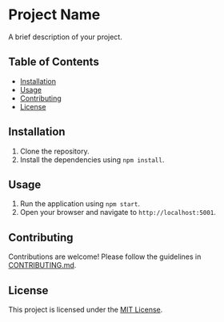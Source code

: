 # Project Name

A brief description of your project.

## Table of Contents

- [Installation](#installation)
- [Usage](#usage)
- [Contributing](#contributing)
- [License](#license)

## Installation

1. Clone the repository.
2. Install the dependencies using `npm install`.

## Usage

1. Run the application using `npm start`.
2. Open your browser and navigate to `http://localhost:5001`.

## Contributing

Contributions are welcome! Please follow the guidelines in [CONTRIBUTING.md](./CONTRIBUTING.md).

## License

This project is licensed under the [MIT License](LICENSE).
